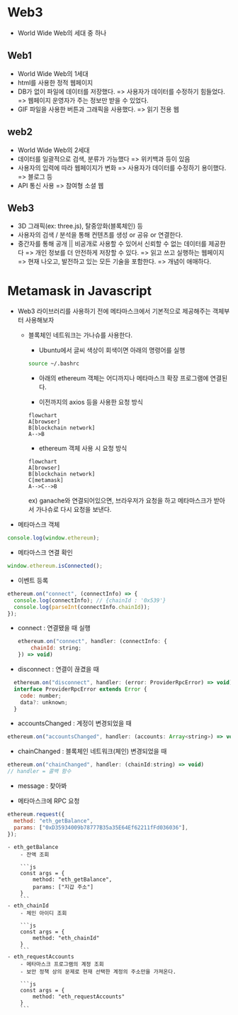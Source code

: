 # Web3

- World Wide Web의 세대 중 하나

## Web1

- World Wide Web의 1세대
- html를 사용한 정적 웹페이지
- DB가 없이 파일에 데이터를 저장했다. => 사용자가 데이터를 수정하기 힘들었다.
  => 웹페이지 운영자가 주는 정보만 받을 수 있었다.
- GIF 파일을 사용한 버튼과 그래픽을 사용했다.
  => 읽기 전용 웹

## web2

- World Wide Web의 2세대
- 데이터를 일괄적으로 검색, 분류가 가능했다 => 위키백과 등이 있음
- 사용자의 입력에 따라 웹페이지가 변화 => 사용자가 데이터를 수정하기 용이했다.
  => 블로그 등
- API 통신 사용
  => 참여형 소셜 웹

## Web3

- 3D 그래픽(ex: three.js), 탈중앙화(블록체인) 등
- 사용자의 검색 / 분석을 통해 컨텐츠를 생성 or 공유 or 연결한다.
- 중간자를 통해 공개 || 비공개로 사용할 수 있어서 신뢰할 수 없는 데이터를 제공한다 => 개인 정보를 더 안전하게 저장할 수 있다.
  => 읽고 쓰고 실행하는 웹페이지
  => 현재 나오고, 발전하고 있는 모든 기술을 포함한다. => 개념이 애매하다.

# Metamask in Javascript

- Web3 라이브러리를 사용하기 전에 메타마스크에서 기본적으로 제공해주는 객체부터 사용해보자

  - 블록체인 네트워크는 가나슈를 사용한다.

    - Ubuntu에서 글씨 색상이 회색이면 아래의 명령어를 실행

    ```sh
    source ~/.bashrc
    ```

    - 아래의 ethereum 객체는 어디까지나 메타마스크 확장 프로그램에 연결된다.

    - 이전까지의 axios 등을 사용한 요청 방식

    ```mermaid
    flowchart
    A[browser]
    B[blockchain network]
    A-->B
    ```

    - ethereum 객체 사용 시 요청 방식

    ```mermaid
    flowchart
    A[browser]
    B[blockchain network]
    C[metamask]
    A-->C-->B
    ```

    ex) ganache와 연결되어있으면, 브라우저가 요청을 하고 메타마스크가 받아서 가나슈로 다시 요청을 보낸다.

- 메타마스크 객체

```js
console.log(window.ethereum);
```

- 메타마스크 연결 확인

```js
window.ethereum.isConnected();
```

- 이벤트 등록

```js
ethereum.on("connect", (connectInfo) => {
  console.log(connectInfo); // {chainId : '0x539'}
  console.log(parseInt(connectInfo.chainId));
});
```

- connect : 연결됐을 때 실행

  ```js 색상때문에 js로 적은거임
  ethereum.on("connect", handler: (connectInfo: {
      chainId: string;
  }) => void)
  ```

- disconnect : 연결이 끊겼을 때

```js 색상때문에 js로 적은거임
  ethereum.on("disconnect", handler: (error: ProviderRpcError) => void)
  interface ProviderRpcError extends Error {
    code: number;
    data?: unknown;
  }
```

- accountsChanged : 계정이 변경되었을 때

```js
ethereum.on("accountsChanged", handler: (accounts: Array<string>) => void)
```

- chainChanged : 블록체인 네트워크(체인) 변경되었을 때

```js
ethereum.on("chainChanged", handler: (chainId:string) => void)
// handler = 콜백 함수
```

- message : 찾아봐

- 메타마스크에 RPC 요청

```js
ethereum.request({
  method: "eth_getBalance",
  params: ["0xD35934009b78777B35a35E64Ef62211fFd036036"],
});
```

    - eth_getBalance
        - 잔액 조회

        ```js
        const args = {
            method: "eth_getBalance",
            params: ["지갑 주소"]
        }
        ```
    - eth_chainId
        - 체인 아이디 조회

        ```js
        const args = {
            method: "eth_chainId"
        }
        ```
    - eth_requestAccounts
        - 메타마스크 프로그램의 계정 조회
        - 보안 정책 상의 문제로 현재 선택한 계정의 주소만을 가져온다.

        ```js
        const args = {
            method: "eth_requestAccounts"
        }
        ```
